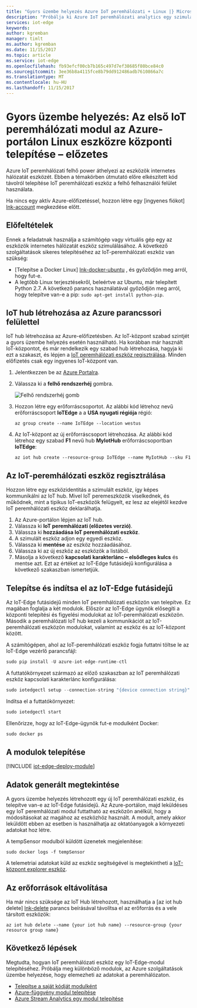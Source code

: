 ```yaml
---
title: "Gyors üzembe helyezés Azure IoT peremhálózati + Linux |} Microsoft Docs"
description: "Próbálja ki Azure IoT peremhálózati analytics egy szimulált peremhálózati eszköz futtatásával"
services: iot-edge
keywords: 
author: kgremban
manager: timlt
ms.author: kgremban
ms.date: 11/15/2017
ms.topic: article
ms.service: iot-edge
ms.openlocfilehash: fb93efcf00cb7b165c497d7ef38685f80bce84c0
ms.sourcegitcommit: 3ee36b8a4115fce8b79dd912486adb7610866a7c
ms.translationtype: MT
ms.contentlocale: hu-HU
ms.lasthandoff: 11/15/2017
---
```

# <a name="quickstart-deploy-your-first-iot-edge-module-from-the-azure-portal-to-a-linux-device---preview"></a>Gyors üzembe helyezés: Az első IoT peremhálózati modul az Azure-portálon Linux eszközre központi telepítése – előzetes

Azure IoT peremhálózati felhő power áthelyezi az eszközök internetes hálózatát eszközét. Ebben a témakörben útmutató előre elkészített kód távolról telepítése IoT peremhálózati eszköz a felhő felhasználói felület használata.

Ha nincs egy aktív Azure-előfizetéssel, hozzon létre egy [ingyenes fiókot] [ lnk-account] megkezdése előtt.

## <a name="prerequisites"></a>Előfeltételek

Ennek a feladatnak használja a számítógép vagy virtuális gép egy az eszközök internetes hálózatát eszköz szimulálásához. A következő szolgáltatások sikeres telepítéséhez az IoT-peremhálózati eszköz van szükség:

- [Telepítse a Docker Linux] [ lnk-docker-ubuntu] , és győződjön meg arról, hogy fut-e. 
- A legtöbb Linux terjesztésekről, beleértve az Ubuntu, már telepített Python 2.7. A következő parancs használatával győződjön meg arról, hogy telepítve van-e a pip: `sudo apt-get install python-pip`.

## <a name="create-an-iot-hub-with-azure-cli"></a>IoT hub létrehozása az Azure parancssori felülettel

IoT hub létrehozása az Azure-előfizetésben. Az IoT-központ szabad szintjét a gyors üzembe helyezés esetén használható. Ha korábban már használt IoT-központot, és már rendelkezik egy szabad hub létrehozása, hagyja ki ezt a szakaszt, és lépjen a [IoT peremhálózati eszköz regisztrálása][anchor-register]. Minden előfizetés csak egy ingyenes IoT-központ van. 

1. Jelentkezzen be az [Azure Portalra][lnk-portal]. 
1. Válassza ki a **felhő rendszerhéj** gombra. 

   ![Felhő rendszerhéj gomb][1]

1. Hozzon létre egy erőforráscsoportot. Az alábbi kód létrehoz nevű erőforráscsoport **IoTEdge** a a **USA nyugati régiója** régió:

   ```azurecli
   az group create --name IoTEdge --location westus
   ```

1. Az IoT-központ az új erőforráscsoport létrehozása. Az alábbi kód létrehoz egy szabad **F1** nevű hub **MyIotHub** erőforráscsoportban **IoTEdge**:

   ```azurecli
   az iot hub create --resource-group IoTEdge --name MyIotHub --sku F1 
   ```

## <a name="register-an-iot-edge-device"></a>Az IoT-peremhálózati eszköz regisztrálása

Hozzon létre egy eszközidentitás a szimulált eszköz, így képes kommunikálni az IoT hub. Mivel IoT peremeszközök viselkednek, és működnek, mint a tipikus IoT-eszközök felügyelt, ez lesz az elejétől kezdve IoT peremhálózati eszköz deklarálhatja. 

1. Az Azure-portálon lépjen az IoT hub.
1. Válassza ki **IoT peremhálózati (előzetes verzió)**.
1. Válassza ki **hozzáadása IoT peremhálózati eszköz**.
1. A szimulált eszköz adjon egy egyedi eszköz.
1. Válassza ki **mentése** az eszköz hozzáadásához.
1. Válassza ki az új eszköz az eszközök a listából. 
1. Másolja a következő **kapcsolati karakterlánc – elsődleges kulcs** és mentse azt. Ezt az értéket az IoT-Edge futásidejű konfigurálása a következő szakaszban ismertetjük. 

## <a name="install-and-start-the-iot-edge-runtime"></a>Telepítse és indítsa el az IoT-Edge futásidejű

Az IoT-Edge futásidejű minden IoT peremhálózati eszközön van telepítve. Ez magában foglalja a két modulok. Először az IoT-Edge ügynök elősegíti a központi telepítési és figyelési modulokat az IoT-peremhálózati eszközön. Második a peremhálózati IoT hub kezeli a kommunikációt az IoT-peremhálózati eszközön modulokat, valamint az eszköz és az IoT-központ között. 

A számítógépen, ahol az IoT-peremhálózati eszköz fogja futtatni töltse le az IoT-Edge vezérlő parancsfájl:
```python
sudo pip install -U azure-iot-edge-runtime-ctl
```

A futtatókörnyezet származó az előző szakaszban az IoT peremhálózati eszköz kapcsolati karakterlánc konfigurálása:
```python
sudo iotedgectl setup --connection-string "{device connection string}" --auto-cert-gen-force-no-passwords
```

Indítsa el a futtatókörnyezet:
```python
sudo iotedgectl start
```

Ellenőrizze, hogy az IoT-Edge-ügynök fut-e modulként Docker:
```python
sudo docker ps
```

## <a name="deploy-a-module"></a>A modulok telepítése

[!INCLUDE [iot-edge-deploy-module](../../includes/iot-edge-deploy-module.md)]

## <a name="view-generated-data"></a>Adatok generált megtekintése

A gyors üzembe helyezés létrehozott egy új IoT peremhálózati eszköz, és telepítve van-e az IoT-Edge futásidejű. Az Azure-portálon, majd leküldéses egy IoT peremhálózati modul futtatható az eszközön anélkül, hogy a módosításokat az magához az eszközhöz használt. A modult, amely akkor leküldött ebben az esetben is használhatja az oktatóanyagok a környezeti adatokat hoz létre. 

A tempSensor modulból küldött üzenetek megjelenítése:

```cmd/sh
sudo docker logs -f tempSensor
```

A telemetriai adatokat küld az eszköz segítségével is megtekintheti a [IoT-központ explorer eszköz][lnk-iothub-explorer]. 

## <a name="clean-up-resources"></a>Az erőforrások eltávolítása

Ha már nincs szüksége az IoT Hub létrehozott, használhatja a [az iot hub delete] [ lnk-delete] parancs beírásával távolítsa el az erőforrás és a vele társított eszközök:

```azurecli
az iot hub delete --name {your iot hub name} --resource-group {your resource group name}
```

## <a name="next-steps"></a>Következő lépések

Megtudta, hogyan IoT peremhálózati eszköz egy IoT-Edge-modul telepítéséhez. Próbálja meg különböző modulok, az Azure szolgáltatások üzembe helyezése, hogy elemezheti az adatokat a peremhálózaton. 

* [Telepítse a saját kódját modulként](tutorial-csharp-module.md)
* [Azure-függvény modul telepítése](tutorial-deploy-function.md)
* [Azure Stream Analytics egy modul telepítése](tutorial-deploy-stream-analytics.md)


<!-- Images -->
[1]: ./media/quickstart/cloud-shell.png

<!-- Links -->
[lnk-docker-ubuntu]: https://docs.docker.com/engine/installation/linux/docker-ce/ubuntu/ 
[lnk-iothub-explorer]: https://github.com/azure/iothub-explorer
[lnk-account]: https://azure.microsoft.com/free
[lnk-portal]: https://portal.azure.com
[lnk-delete]: https://docs.microsoft.com/cli/azure/iot/hub?view=azure-cli-latest#az_iot_hub_delete

<!-- Anchor links -->
[anchor-register]: #register-an-iot-edge-device
